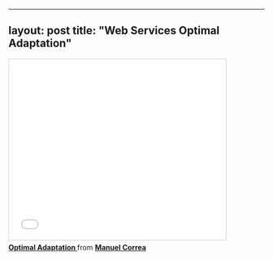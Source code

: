 
---
layout: post
title:  "Web Services Optimal Adaptation"
---

<iframe src="//www.slideshare.net/slideshow/embed_code/5584404" width="427" height="356" frameborder="0" marginwidth="0" marginheight="0" scrolling="no" style="border:1px solid #CCC; border-width:1px; margin-bottom:5px; max-width: 100%;" allowfullscreen> </iframe> <div style="margin-bottom:5px"> <strong> <a href="https://www.slideshare.net/mcorrea11/optimal-adaptation" title="Optimal Adaptation " target="_blank">Optimal Adaptation </a> </strong> from <strong><a href="http://www.slideshare.net/mcorrea11" target="_blank">Manuel Correa</a></strong> </div>
